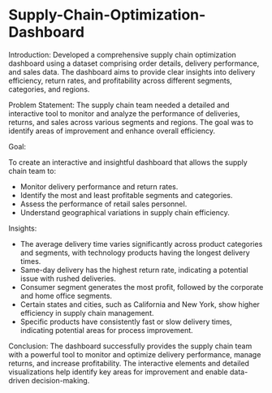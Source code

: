 # Supply-Chain-Optimization-Dashboard
Introduction:
Developed a comprehensive supply chain optimization dashboard using a dataset comprising order details, delivery performance, and sales data. The dashboard aims to provide clear insights into delivery efficiency, return rates, and profitability across different segments, categories, and regions.

Problem Statement:
The supply chain team needed a detailed and interactive tool to monitor and analyze the performance of deliveries, returns, and sales across various segments and regions. The goal was to identify areas of improvement and enhance overall efficiency.

Goal:

To create an interactive and insightful dashboard that allows the supply chain team to:
- Monitor delivery performance and return rates.
- Identify the most and least profitable segments and categories.
- Assess the performance of retail sales personnel.
- Understand geographical variations in supply chain efficiency.

Insights:
- The average delivery time varies significantly across product categories and segments, with technology products having the longest delivery times.
- Same-day delivery has the highest return rate, indicating a potential issue with rushed deliveries.
- Consumer segment generates the most profit, followed by the corporate and home office segments.
- Certain states and cities, such as California and New York, show higher efficiency in supply chain management.
- Specific products have consistently fast or slow delivery times, indicating potential areas for process improvement.

Conclusion:
The dashboard successfully provides the supply chain team with a powerful tool to monitor and optimize delivery performance, manage returns, and increase profitability. The interactive elements and detailed visualizations help identify key areas for improvement and enable data-driven decision-making.
